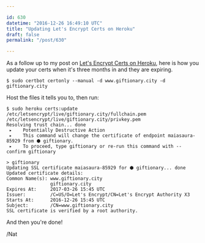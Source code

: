 ```yaml
---

id: 630
datetime: "2016-12-26 16:49:10 UTC"
title: "Updating Let's Encrypt Certs on Heroku"
draft: false
permalink: "/post/630"

---
```


As a follow up to my post on [Let's Encrypt Certs on Heroku](https://writing.natwelch.com/post/619), here is how you update your certs when it's three months in and they are expiring.

```
$ sudo certbot certonly --manual -d www.giftionary.city -d giftionary.city
```

Host the files it tells you to, then run:

```
$ sudo heroku certs:update /etc/letsencrypt/live/giftionary.city/fullchain.pem /etc/letsencrypt/live/giftionary.city/privkey.pem
Resolving trust chain... done
 ▸    Potentially Destructive Action
 ▸    This command will change the certificate of endpoint maiasaura-85929 from ⬢ giftionary.
 ▸    To proceed, type giftionary or re-run this command with --confirm giftionary

> giftionary
Updating SSL certificate maiasaura-85929 for ⬢ giftionary... done
Updated certificate details:
Common Name(s): www.giftionary.city
                giftionary.city
Expires At:     2017-03-26 15:45 UTC
Issuer:         /C=US/O=Let's Encrypt/CN=Let's Encrypt Authority X3
Starts At:      2016-12-26 15:45 UTC
Subject:        /CN=www.giftionary.city
SSL certificate is verified by a root authority.
```

And then you're done!

/Nat

